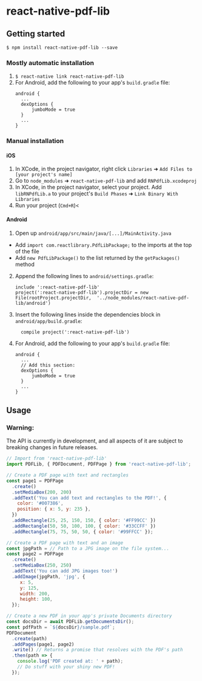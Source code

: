 
# react-native-pdf-lib

## Getting started

`$ npm install react-native-pdf-lib --save`

### Mostly automatic installation

1. `$ react-native link react-native-pdf-lib`
2. For Android, add the following to your app's `build.gradle` file:
    ```
    android {
      ...
      dexOptions {
          jumboMode = true
      }
      ...
    }
    ```

### Manual installation


#### iOS

1. In XCode, in the project navigator, right click `Libraries` ➜ `Add Files to [your project's name]`
2. Go to `node_modules` ➜ `react-native-pdf-lib` and add `RNPdfLib.xcodeproj`
3. In XCode, in the project navigator, select your project. Add `libRNPdfLib.a` to your project's `Build Phases` ➜ `Link Binary With Libraries`
4. Run your project (`Cmd+R`)<

#### Android

1. Open up `android/app/src/main/java/[...]/MainActivity.java`
  - Add `import com.reactlibrary.PdfLibPackage;` to the imports at the top of the file
  - Add `new PdfLibPackage()` to the list returned by the `getPackages()` method
2. Append the following lines to `android/settings.gradle`:
  	```
  	include ':react-native-pdf-lib'
  	project(':react-native-pdf-lib').projectDir = new File(rootProject.projectDir, 	'../node_modules/react-native-pdf-lib/android')
  	```
3. Insert the following lines inside the dependencies block in `android/app/build.gradle`:
  	```
      compile project(':react-native-pdf-lib')
  	```
4. For Android, add the following to your app's `build.gradle` file:
    ```
    android {
      ...
      // Add this section:
      dexOptions {
          jumboMode = true
      }
      ...
    }
    ```

## Usage
### Warning:
The API is currently in development, and all aspects of it are subject to breaking changes in future releases.

```javascript
// Import from 'react-native-pdf-lib'
import PDFLib, { PDFDocument, PDFPage } from 'react-native-pdf-lib';

// Create a PDF page with text and rectangles
const page1 = PDFPage
  .create()
  .setMediaBox(200, 200)
  .addText('You can add text and rectangles to the PDF!', {
    color: '#007386',
    position: { x: 5, y: 235 },
  })
  .addRectangle(25, 25, 150, 150, { color: '#FF99CC' })
  .addRectangle(50, 50, 100, 100, { color: '#33CCFF' })
  .addRectangle(75, 75, 50, 50, { color: '#99FFCC' });

// Create a PDF page with text and an image
const jpgPath = // Path to a JPG image on the file system...
const page2 = PDFPage
  .create()
  .setMediaBox(250, 250)
  .addText('You can add JPG images too!')
  .addImage(jpgPath, 'jpg', {
     x: 5,
     y: 125,
     width: 200,
     height: 100,
  });

// Create a new PDF in your app's private Documents directory
const docsDir = await PDFLib.getDocumentsDir();
const pdfPath = `${docsDir}/sample.pdf`;
PDFDocument
  .create(path)
  .addPages(page1, page2)
  .write() // Returns a promise that resolves with the PDF's path
  .then(path => {
    console.log('PDF created at: ' + path);
    // Do stuff with your shiny new PDF!
  });
```
